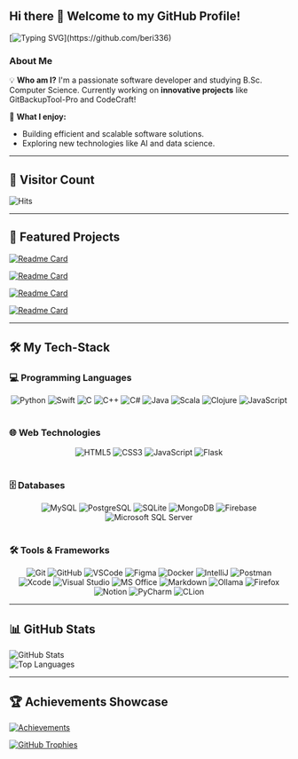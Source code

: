 ## Hi there 👋 Welcome to my GitHub Profile!

[![Typing SVG](https://readme-typing-svg.herokuapp.com?font=Fira+Code&size=24&color=0077b6&lines=Hello+World!;Welcome+to+my+GitHub!;I+am+a+passionate+developer!)](https://github.com/beri336)

### About Me

💡 **Who am I?**
I'm a passionate software developer and studying B.Sc. Computer Science. Currently working on **innovative projects** like GitBackupTool-Pro and CodeCraft!

🌟 **What I enjoy:**
- Building efficient and scalable software solutions.
- Exploring new technologies like AI and data science.

<hr>

## 🚀 Visitor Count

![Hits](https://hits.sh/github.com/beri336.svg?label=Visitor%20Count)

<hr>

## 📁 Featured Projects

[![Readme Card](https://github-readme-stats.vercel.app/api/pin/?username=beri336&repo=KI-unterstuetzte-Unit-Test-Generierung&theme=radical)](https://github.com/beri336/KI-unterstuetzte-Unit-Test-Generierung)

[![Readme Card](https://github-readme-stats.vercel.app/api/pin/?username=beri336&repo=GitBackupTool-Pro&theme=radical)](https://github.com/beri336/GitBackupTool-Pro)

[![Readme Card](https://github-readme-stats.vercel.app/api/pin/?username=beri336&repo=CodeCraft&theme=radical)](https://github.com/beri336/CodeCraft)

[![Readme Card](https://github-readme-stats.vercel.app/api/pin/?username=beri336&repo=Time-Tracker&theme=radical)](https://github.com/beri336/Time-Tracker)

<hr>

## 🛠️ My Tech-Stack

### 💻 Programming Languages

<div align="center">
    <img src="https://img.shields.io/badge/Python-3776AB?style=for-the-badge&logo=python&logoColor=white" alt="Python"/>
    <img src="https://img.shields.io/badge/Swift-FA7343?style=for-the-badge&logo=swift&logoColor=white" alt="Swift"/>
    <img src="https://img.shields.io/badge/C-A8B9CC?style=for-the-badge&logo=c&logoColor=white" alt="C"/>
    <img src="https://img.shields.io/badge/C++-00599C?style=for-the-badge&logo=cplusplus&logoColor=white" alt="C++"/>
    <img src="https://img.shields.io/badge/C%23-239120?style=for-the-badge&logo=csharp&logoColor=white" alt="C#"/>
    <img src="https://img.shields.io/badge/Java-007396?style=for-the-badge&logo=java&logoColor=white" alt="Java"/>
    <img src="https://img.shields.io/badge/Scala-DC322F?style=for-the-badge&logo=scala&logoColor=white" alt="Scala"/>
    <img src="https://img.shields.io/badge/Clojure-5881D8?style=for-the-badge&logo=clojure&logoColor=white" alt="Clojure"/>
    <img src="https://img.shields.io/badge/JavaScript-F7DF1E?style=for-the-badge&logo=javascript&logoColor=black" alt="JavaScript"/>
</div>

<br>

### 🌐 Web Technologies

<div align="center">
    <img src="https://img.shields.io/badge/HTML5-E34F26?style=for-the-badge&logo=html5&logoColor=white" alt="HTML5"/>
    <img src="https://img.shields.io/badge/CSS3-1572B6?style=for-the-badge&logo=css3&logoColor=white" alt="CSS3"/>
    <img src="https://img.shields.io/badge/JavaScript-F7DF1E?style=for-the-badge&logo=javascript&logoColor=black" alt="JavaScript"/>
    <img src="https://img.shields.io/badge/Flask-000000?style=for-the-badge&logo=flask&logoColor=white" alt="Flask"/>
</div>

<br>

### 🗄️ Databases

<div align="center">
    <img src="https://img.shields.io/badge/MySQL-4479A1?style=for-the-badge&logo=mysql&logoColor=white" alt="MySQL"/>
    <img src="https://img.shields.io/badge/PostgreSQL-4169E1?style=for-the-badge&logo=postgresql&logoColor=white" alt="PostgreSQL"/>
    <img src="https://img.shields.io/badge/SQLite-003B57?style=for-the-badge&logo=sqlite&logoColor=white" alt="SQLite"/>
    <img src="https://img.shields.io/badge/MongoDB-47A248?style=for-the-badge&logo=mongodb&logoColor=white" alt="MongoDB"/>
    <img src="https://img.shields.io/badge/Firebase-FFCA28?style=for-the-badge&logo=firebase&logoColor=black" alt="Firebase"/>
    <img src="https://img.shields.io/badge/Microsoft%20SQL%20Server-CC2927?style=for-the-badge&logo=microsoft%20sql%20server&logoColor=white" alt="Microsoft SQL Server"/>
</div>

<br>

### 🛠️ Tools & Frameworks

<div align="center">
    <img src="https://img.shields.io/badge/Git-F05032?style=for-the-badge&logo=git&logoColor=white" alt="Git"/>
    <img src="https://img.shields.io/badge/GitHub-181717?style=for-the-badge&logo=github&logoColor=white" alt="GitHub"/>
    <img src="https://img.shields.io/badge/VSCode-007ACC?style=for-the-badge&logo=visual-studio-code&logoColor=white" alt="VSCode"/>
    <img src="https://img.shields.io/badge/Figma-F24E1E?style=for-the-badge&logo=figma&logoColor=white" alt="Figma"/>
    <img src="https://img.shields.io/badge/Docker-2496ED?style=for-the-badge&logo=docker&logoColor=white" alt="Docker"/>
    <img src="https://img.shields.io/badge/IntelliJ-000000?style=for-the-badge&logo=intellij-idea&logoColor=white" alt="IntelliJ"/>
    <img src="https://img.shields.io/badge/Postman-FF6C37?style=for-the-badge&logo=postman&logoColor=white" alt="Postman"/>
    <img src="https://img.shields.io/badge/Xcode-1575F9?style=for-the-badge&logo=xcode&logoColor=white" alt="Xcode"/>
    <img src="https://img.shields.io/badge/Visual%20Studio-5C2D91?style=for-the-badge&logo=visual-studio&logoColor=white" alt="Visual Studio"/>
    <img src="https://img.shields.io/badge/MS%20Office-D83B01?style=for-the-badge&logo=microsoft-office&logoColor=white" alt="MS Office"/>
    <img src="https://img.shields.io/badge/Markdown-000000?style=for-the-badge&logo=markdown&logoColor=white" alt="Markdown"/>
    <img src="https://img.shields.io/badge/Ollama-1F2937?style=for-the-badge&logoColor=white" alt="Ollama"/>
    <img src="https://img.shields.io/badge/Firefox-FF7139?style=for-the-badge&logo=firefox-browser&logoColor=white" alt="Firefox"/>
    <img src="https://img.shields.io/badge/Notion-000000?style=for-the-badge&logo=notion&logoColor=white" alt="Notion"/>
    <img src="https://img.shields.io/badge/PyCharm-000000?style=for-the-badge&logo=pycharm&logoColor=white" alt="PyCharm"/>
    <img src="https://img.shields.io/badge/CLion-000000?style=for-the-badge&logo=clion&logoColor=white" alt="CLion"/>
</div>

<hr>

## 📊 GitHub Stats

![GitHub Stats](https://github-readme-stats.vercel.app/api?username=beri336&show_icons=true&theme=radical)  
![Top Languages](https://github-readme-stats.vercel.app/api/top-langs/?username=beri336&layout=compact&theme=radical)

<hr>

## 🏆 Achievements Showcase

[![Achievements](https://github-profile-summary-cards.vercel.app/api/cards/profile-details?username=beri336&theme=github_dark)](https://github.com/beri336)

[![GitHub Trophies](https://github-profile-trophy.vercel.app/?username=beri336)](https://github.com/beri336/github-profile-trophy)